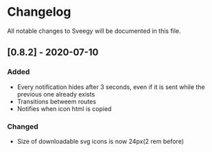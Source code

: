 # Changelog

All notable changes to Sveegy will be documented in this file.

## [0.8.2] - 2020-07-10

### Added

- Every notification hides after 3 seconds, even if it is sent while the previous one already exists
- Transitions betweem routes
- Notifies when icon html is copied

### Changed

- Size of downloadable svg icons is now 24px(2 rem before)
